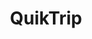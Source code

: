 ---
title: "QuikTrip"
url: /blue-springs/quiktrip-northwest-woods-chapel-road/
shop: Lebensmittel
---